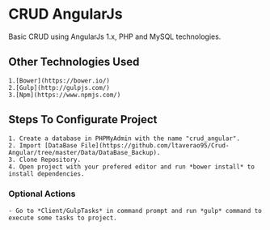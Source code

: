 # CRUD AngularJs
Basic CRUD using AngularJs 1.x, PHP and MySQL technologies.

## Other Technologies Used
    1.[Bower](https://bower.io/)
    2.[Gulp](http://gulpjs.com/)
    3.[Npm](https://www.npmjs.com/)

## Steps To Configurate Project
    1. Create a database in PHPMyAdmin with the name "crud_angular".
    2. Import [DataBase File](https://github.com/ltaverao95/Crud-Angular/tree/master/Data/DataBase_Backup).
    3. Clone Repository.
    4. Open project with your prefered editor and run *bower install* to install dependencies.
### Optional Actions
    - Go to *Client/GulpTasks* in command prompt and run *gulp* command to execute some tasks to project.